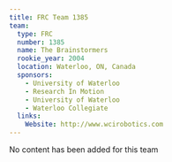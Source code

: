 ```yaml
---
title: FRC Team 1385
team:
  type: FRC
  number: 1385
  name: The Brainstormers
  rookie_year: 2004
  location: Waterloo, ON, Canada
  sponsors:
    - University of Waterloo
    - Research In Motion
    - University of Waterloo
    - Waterloo Collegiate
  links:
    Website: http://www.wcirobotics.com
---
```

No content has been added for this team